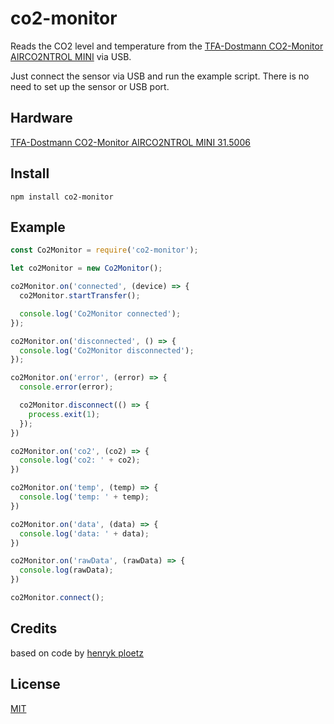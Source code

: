 # co2-monitor

Reads the CO2 level and temperature from the [TFA-Dostmann CO2-Monitor AIRCO2NTROL MINI](https://www.tfa-dostmann.de/produkt/co2-monitor-airco2ntrol-mini-31-5006/) via USB.

Just connect the sensor via USB and run the example script. There is no need to set up the sensor or USB port.

## Hardware
[TFA-Dostmann CO2-Monitor AIRCO2NTROL MINI 31.5006](https://www.tfa-dostmann.de/produkt/co2-monitor-airco2ntrol-mini-31-5006/)

## Install
``npm install co2-monitor``

## Example
```javascript
const Co2Monitor = require('co2-monitor');

let co2Monitor = new Co2Monitor();

co2Monitor.on('connected', (device) => {
  co2Monitor.startTransfer();

  console.log('Co2Monitor connected');
});

co2Monitor.on('disconnected', () => {
  console.log('Co2Monitor disconnected');
});

co2Monitor.on('error', (error) => {
  console.error(error);

  co2Monitor.disconnect(() => {
    process.exit(1);
  });
})

co2Monitor.on('co2', (co2) => {
  console.log('co2: ' + co2);
})

co2Monitor.on('temp', (temp) => {
  console.log('temp: ' + temp);
})

co2Monitor.on('data', (data) => {
  console.log('data: ' + data);
})

co2Monitor.on('rawData', (rawData) => {
  console.log(rawData);
})

co2Monitor.connect();

```

## Credits
based on code by [henryk ploetz](https://hackaday.io/project/5301-reverse-engineering-a-low-cost-usb-co-monitor/log/17909-all-your-base-are-belong-to-us)

## License
[MIT](http://opensource.org/licenses/MIT)
